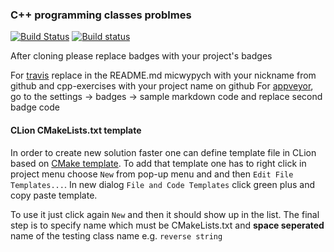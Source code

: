 ### C++ programming classes problmes ###

[![Build Status](https://travis-ci.org/micwypych/cpp-exercises.svg?branch=master)](https://travis-ci.org/Folamomo/JiMP2)
[![Build status](https://ci.appveyor.com/api/projects/status/dlq07iem1er1p42a?svg=true)](https://ci.appveyor.com/project/Folamomo/jimp2)

After cloning please replace badges with your project's badges

For [travis](https://travis-ci.org) replace in the README.md micwypych with your nickname from github and cpp-exercises with your project name on github
For [appveyor](https://ci.appveyor.com), go to the settings -> badges -> sample markdown code and replace second badge code

#### CLion CMakeLists.txt template ####

In order to create new solution faster one can define template file 
in CLion based on [CMake template](scripts/Library_CMakeLists_Add_Template).
To add that template one has to right click in project menu choose
`New` from pop-up menu and and then `Edit File Templates...`. In new dialog
`File and Code Templates` click green plus and copy paste template. 

To use it just click again `New` and then it should show up in the list. 
The final step is to specify name which must be CMakeLists.txt and **space seperated**
name of the testing class name e.g. `reverse string`
